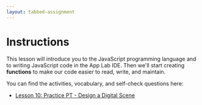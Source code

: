 ```yaml
---
layout: tabbed-assignment
---
```


# Instructions

This lesson will introduce you to the JavaScript programming language and to writing JavaScript code in the App Lab IDE. Then we'll start creating **functions** to make our code easier to read, write, and maintain.

You can find the activities, vocabulary, and self-check questions here:

* [Lesson 10: Practice PT - Design a Digital Scene](https://studio.code.org/s/csp3-2019/stage/10/puzzle/1/)

<!-- Don't edit links here, change them in _data/assignment.yml instead, -->

[slides]: <{{site.data.assignment.slides}}>
[template]: <{{site.data.assignment.template}}>
